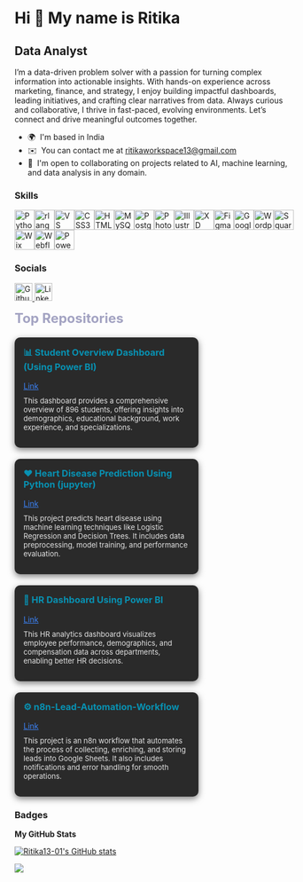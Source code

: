Hi 👋 My name is Ritika
=======================

Data Analyst
------------

I’m a data-driven problem solver with a passion for turning complex information into actionable insights. With hands-on experience across marketing, finance, and strategy, I enjoy building impactful dashboards, leading initiatives, and crafting clear narratives from data. Always curious and collaborative, I thrive in fast-paced, evolving environments. Let’s connect and drive meaningful outcomes together.

* 🌍  I'm based in India
* ✉️  You can contact me at [ritikaworkspace13@gmail.com](mailto:ritikaworkspace13@gmail.com)
* 🤝  I'm open to collaborating on projects related to AI, machine learning, and data analysis in any domain.

### Skills


<p align="left">
<a href="https://www.python.org/" target="_blank" rel="noreferrer"><img src="https://raw.githubusercontent.com/danielcranney/readme-generator/main/public/icons/skills/python-colored.svg" width="36" height="36" alt="Python" title="Python"/></a><a href="https://www.r-project.org/" target="_blank" rel="noreferrer"><img src="https://raw.githubusercontent.com/danielcranney/readme-generator/main/public/icons/skills/rlang-colored.svg" width="36" height="36" alt="rlang" title="rlang"/></a><a href="https://code.visualstudio.com/" target="_blank" rel="noreferrer"><img src="https://raw.githubusercontent.com/danielcranney/readme-generator/main/public/icons/skills/visualstudiocode-colored.svg" width="36" height="36" alt="VS Code" title="VS Code"/></a><a href="https://www.w3.org/TR/CSS/#css" target="_blank" rel="noreferrer"><img src="https://raw.githubusercontent.com/danielcranney/readme-generator/main/public/icons/skills/css3-colored.svg" width="36" height="36" alt="CSS3" title="CSS3"/></a><a href="https://developer.mozilla.org/en-US/docs/Glossary/HTML5" target="_blank" rel="noreferrer"><img src="https://raw.githubusercontent.com/danielcranney/readme-generator/main/public/icons/skills/html5-colored.svg" width="36" height="36" alt="HTML5" title="HTML5"/></a><a href="https://www.mysql.com/" target="_blank" rel="noreferrer"><img src="https://raw.githubusercontent.com/danielcranney/readme-generator/main/public/icons/skills/mysql-colored.svg" width="36" height="36" alt="MySQL" title="MySQL"/></a><a href="https://www.postgresql.org/" target="_blank" rel="noreferrer"><img src="https://raw.githubusercontent.com/danielcranney/readme-generator/main/public/icons/skills/postgresql-colored.svg" width="36" height="36" alt="PostgreSQL" title="PostgreSQL"/></a><a href="https://www.adobe.com/uk/products/photoshop.html" target="_blank" rel="noreferrer"><img src="https://raw.githubusercontent.com/danielcranney/readme-generator/main/public/icons/skills/photoshop-colored.svg" width="36" height="36" alt="Photoshop" title="Photoshop"/></a><a href="https://www.adobe.com/uk/products/illustrator.html" target="_blank" rel="noreferrer"><img src="https://raw.githubusercontent.com/danielcranney/readme-generator/main/public/icons/skills/illustrator-colored.svg" width="36" height="36" alt="Illustrator" title="Illustrator"/></a><a href="https://www.adobe.com/uk/products/xd.html" target="_blank" rel="noreferrer"><img src="https://raw.githubusercontent.com/danielcranney/readme-generator/main/public/icons/skills/xd-colored.svg" width="36" height="36" alt="XD" title="XD"/></a><a href="https://www.figma.com/" target="_blank" rel="noreferrer"><img src="https://raw.githubusercontent.com/danielcranney/readme-generator/main/public/icons/skills/figma-colored.svg" width="36" height="36" alt="Figma" title="Figma"/></a><a href="https://cloud.google.com/" target="_blank" rel="noreferrer"><img src="https://raw.githubusercontent.com/danielcranney/readme-generator/main/public/icons/skills/googlecloud-colored.svg" width="36" height="36" alt="Google Cloud" title="Google Cloud"/></a><a href="https://wordpress.com" target="_blank" rel="noreferrer"><img src="https://raw.githubusercontent.com/danielcranney/readme-generator/main/public/icons/skills/wordpress-colored.svg" width="36" height="36" alt="Wordpress" title="Wordpress"/></a><a href="https://squarespace.com" target="_blank" rel="noreferrer"><img src="https://raw.githubusercontent.com/danielcranney/readme-generator/main/public/icons/skills/squarespace-colored.svg" width="36" height="36" alt="Squarespace" title="Squarespace"/></a><a href="https://wix.com" target="_blank" rel="noreferrer"><img src="https://raw.githubusercontent.com/danielcranney/readme-generator/main/public/icons/skills/wix-colored.svg" width="36" height="36" alt="Wix" title="Wix"/></a><a href="https://webflow.com/" target="_blank" rel="noreferrer"><img src="https://raw.githubusercontent.com/danielcranney/readme-generator/main/public/icons/skills/webflow-colored.svg" width="36" height="36" alt="Webflow" title="Webflow"/></a><a href="https://powerbi.microsoft.com/" target="_blank" rel="noreferrer"><img src="https://upload.wikimedia.org/wikipedia/commons/c/cf/New_Power_BI_Logo.svg" width="36" height="36" alt="Power BI" title="Power BI"/></a>



</p>


### Socials

<p align="left"> <a href="https://www.github.com/Ritika13-01" target="_blank" rel="noreferrer"> <picture> <source media="(prefers-color-scheme: dark)" srcset="https://raw.githubusercontent.com/danielcranney/readme-generator/main/public/icons/socials/github-dark.svg" /> <source media="(prefers-color-scheme: light)" srcset="https://raw.githubusercontent.com/danielcranney/readme-generator/main/public/icons/socials/github.svg" /> <img src="https://raw.githubusercontent.com/danielcranney/readme-generator/main/public/icons/socials/github.svg" width="32" height="32" alt="Github" title="Github" /> </picture> </a> <a href="https://www.linkedin.com/in/ritika-6162b1212/" target="_blank" rel="noreferrer"> <picture> <source media="(prefers-color-scheme: dark)" srcset="https://raw.githubusercontent.com/danielcranney/readme-generator/main/public/icons/socials/linkedin-dark.svg" /> <source media="(prefers-color-scheme: light)" srcset="https://raw.githubusercontent.com/danielcranney/readme-generator/main/public/icons/socials/linkedin.svg" /> <img src="https://raw.githubusercontent.com/danielcranney/readme-generator/main/public/icons/socials/linkedin.svg" width="32" height="32" alt="LinkedIn" title="LinkedIn" /> </picture> </a></p>

<b style="color:#a3a3c2; font-size: 24px;">Top Repositories</b>
<div style="display: flex; flex-wrap: wrap; gap: 20px; margin-top: 20px;">
 <!-- Student Overview Dashboard (Using Power BI) -->
 <div style="background-color: #2a2a2a; color: white; border-radius: 10px; padding: 16px; width: 300px; box-shadow: 0 4px 12px rgba(0, 0, 0, 0.5);">
   <h3 style="margin-top: 0; color: #0891b2;">📊 Student Overview Dashboard (Using Power BI)</h3>
   <a href="https://github.com/Ritika13-01/Student-Overview-Dashboard" style="color: #3b82f6; font-size: 14px;">Link</a>
   <p style="margin-top: 10px; font-size: 13px; color: #e5e5e5;">
     This dashboard provides a comprehensive overview of 896 students, offering insights into demographics, educational background, work experience, and specializations.
   </p>
 </div>
 <!-- Heart Disease Prediction Using Python (jupyter) -->
 <div style="background-color: #2a2a2a; color: white; border-radius: 10px; padding: 16px; width: 300px; box-shadow: 0 4px 12px rgba(0, 0, 0, 0.5);">
   <h3 style="margin-top: 0; color: #0891b2;">❤️ Heart Disease Prediction Using Python (jupyter)</h3>
   <a href="https://github.com/Ritika13-01/Heart-Disease-Prediction-Using-Python" style="color: #3b82f6; font-size: 14px;">Link</a>
   <p style="margin-top: 10px; font-size: 13px; color: #e5e5e5;">
     This project predicts heart disease using machine learning techniques like Logistic Regression and Decision Trees. It includes data preprocessing, model training, and performance evaluation.
   </p>
 </div>
 <!-- HR Dashboard Using Power BI -->
 <div style="background-color: #2a2a2a; color: white; border-radius: 10px; padding: 16px; width: 300px; box-shadow: 0 4px 12px rgba(0, 0, 0, 0.5);">
   <h3 style="margin-top: 0; color: #0891b2;">👥  HR Dashboard Using Power BI </h3>
   <a href="https://github.com/Ritika13-01/HR-Dashboard" style="color: #3b82f6; font-size: 14px;">Link</a>
   <p style="margin-top: 10px; font-size: 13px; color: #e5e5e5;">
     This HR analytics dashboard visualizes employee performance, demographics, and compensation data across departments, enabling better HR decisions.
   </p>
 </div>
 <!-- n8n-Lead-Automation-Workflow -->
 <div style="background-color: #2a2a2a; color: white; border-radius: 10px; padding: 16px; width: 300px; box-shadow: 0 4px 12px rgba(0, 0, 0, 0.5);">
   <h3 style="margin-top: 0; color: #0891b2;">⚙️  n8n-Lead-Automation-Workflow </h3>
   <a href="https://github.com/Ritika13-01/n8n-Lead-Automation-Workflow" style="color: #3b82f6; font-size: 14px;">Link</a>
   <p style="margin-top: 10px; font-size: 13px; color: #e5e5e5;">
     This project is an n8n workflow that automates the process of collecting, enriching, and storing leads into Google Sheets. It also includes notifications and error handling for smooth operations.
   </p>
 </div>
</div>


### Badges

<b>My GitHub Stats</b>

<a href="http://www.github.com/Ritika13-01"><img src="https://github-readme-stats.vercel.app/api?username=Ritika13-01&show_icons=true&hide=prs,issues,contribs&title_color=0891b2&text_color=ffffff&icon_color=0891b2&bg_color=1c1917&hide_border=true&show_icons=true" alt="Ritika13-01's GitHub stats" /></a>

<a href="http://www.github.com/Ritika13-01"><img src="https://github-readme-streak-stats.herokuapp.com/?user=Ritika13-01&stroke=ffffff&background=1c1917&ring=0891b2&fire=0891b2&currStreakNum=ffffff&currStreakLabel=0891b2&sideNums=ffffff&sideLabels=ffffff&dates=ffffff&hide_border=true" /></a>





